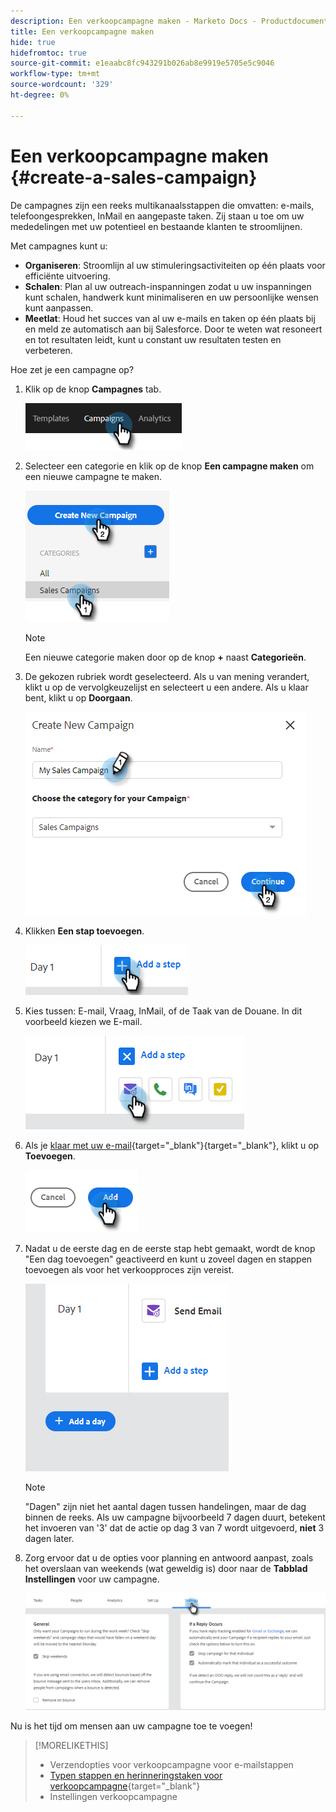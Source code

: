 ```yaml
---
description: Een verkoopcampagne maken - Marketo Docs - Productdocumentatie
title: Een verkoopcampagne maken
hide: true
hidefromtoc: true
source-git-commit: e1eaabc8fc943291b026ab8e9919e5705e5c9046
workflow-type: tm+mt
source-wordcount: '329'
ht-degree: 0%

---
```


# Een verkoopcampagne maken {#create-a-sales-campaign}

De campagnes zijn een reeks multikanaalsstappen die omvatten: e-mails, telefoongesprekken, InMail en aangepaste taken. Zij staan u toe om uw mededelingen met uw potentieel en bestaande klanten te stroomlijnen.

Met campagnes kunt u:

* **Organiseren**: Stroomlijn al uw stimuleringsactiviteiten op één plaats voor efficiënte uitvoering.
* **Schalen**: Plan al uw outreach-inspanningen zodat u uw inspanningen kunt schalen, handwerk kunt minimaliseren en uw persoonlijke wensen kunt aanpassen.
* **Meetlat**: Houd het succes van al uw e-mails en taken op één plaats bij en meld ze automatisch aan bij Salesforce. Door te weten wat resoneert en tot resultaten leidt, kunt u constant uw resultaten testen en verbeteren.

Hoe zet je een campagne op?

1. Klik op de knop **Campagnes** tab.

   ![](assets/create-a-sales-campaign-1.png)

1. Selecteer een categorie en klik op de knop **Een campagne maken** om een nieuwe campagne te maken.

   ![](assets/create-a-sales-campaign-2.png)

   >[!NOTE]
   >
   >Een nieuwe categorie maken door op de knop **+** naast **Categorieën**.

1. De gekozen rubriek wordt geselecteerd. Als u van mening verandert, klikt u op de vervolgkeuzelijst en selecteert u een andere. Als u klaar bent, klikt u op **Doorgaan**.

   ![](assets/create-a-sales-campaign-3.png)

1. Klikken **Een stap toevoegen**.

   ![](assets/create-a-sales-campaign-4.png)

1. Kies tussen: E-mail, Vraag, InMail, of de Taak van de Douane. In dit voorbeeld kiezen we E-mail.

   ![](assets/create-a-sales-campaign-5.png)

1. Als je [klaar met uw e-mail](/help/marketo/product-docs/marketo-sales-insight/actions/campaigns/sales-campaign-step-types-and-reminder-tasks.md#email){target=&quot;_blank&quot;}{target=&quot;_blank&quot;}, klikt u op **Toevoegen**.

   ![](assets/create-a-sales-campaign-6.png)

1. Nadat u de eerste dag en de eerste stap hebt gemaakt, wordt de knop &quot;Een dag toevoegen&quot; geactiveerd en kunt u zoveel dagen en stappen toevoegen als voor het verkoopproces zijn vereist.

   ![](assets/create-a-sales-campaign-7.png)

   >[!NOTE]
   >
   >&quot;Dagen&quot; zijn niet het aantal dagen tussen handelingen, maar de dag binnen de reeks. Als uw campagne bijvoorbeeld 7 dagen duurt, betekent het invoeren van &#39;3&#39; dat de actie op dag 3 van 7 wordt uitgevoerd, **niet** 3 dagen later.

1. Zorg ervoor dat u de opties voor planning en antwoord aanpast, zoals het overslaan van weekends (wat geweldig is) door naar de **Tabblad Instellingen** voor uw campagne.

   ![](assets/create-a-sales-campaign-8.png)

Nu is het tijd om mensen aan uw campagne toe te voegen!

>[!MORELIKETHIS]
>
>* Verzendopties voor verkoopcampagne voor e-mailstappen
>* [Typen stappen en herinneringstaken voor verkoopcampagne](/help/marketo/product-docs/marketo-sales-insight/actions/campaigns/sales-campaign-step-types-and-reminder-tasks.md){target=&quot;_blank&quot;}
>* Instellingen verkoopcampagne

